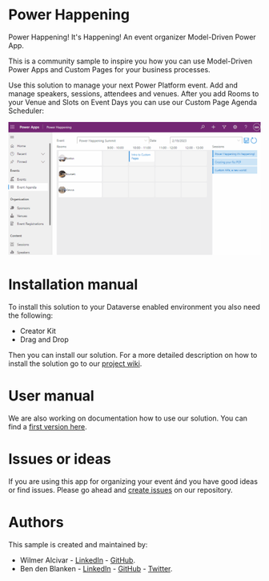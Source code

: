 # Power Happening
Power Happening! It's Happening! An event organizer Model-Driven Power App.

This is a community sample to inspire you how you can use Model-Driven Power Apps and Custom Pages for your business processes.

Use this solution to manage your next Power Platform event. Add and manage speakers, sessions, attendees and venues.
After you add Rooms to your Venue and Slots on Event Days you can use our Custom Page Agenda Scheduler:

![gif](https://github.com/BendenBlanken/PowerHappening/blob/main/assets/AgendaSchedulerDemo.gif?raw=true)

# Installation manual

To install this solution to your Dataverse enabled environment you also need the following:
* Creator Kit
* Drag and Drop

Then you can install our solution.
For a more detailed description on how to install the solution go to our [project wiki](https://github.com/BendenBlanken/PowerHappening/wiki/1.-Installation-Manual).

# User manual
We are also working on documentation how to use our solution. You can find a [first version here](https://github.com/BendenBlanken/PowerHappening/wiki/2.-User-manual).

# Issues or ideas
If you are using this app for organizing your event ánd you have good ideas or find issues. Please go ahead and [create issues](https://github.com/BendenBlanken/PowerHappening/issues/) on our repository.

# Authors
This sample is created and maintained by:
* Wilmer Alcivar - [LinkedIn](https://www.linkedin.com/in/wilmeralcivar/) - [GitHub](https://github.com/walcivar).
* Ben den Blanken - [LinkedIn](https://www.linkedin.com/in/bendenblanken/) - [GitHub](https://github.com/BendenBlanken) - [Twitter](https://twitter.com/BenDenBlanken).
